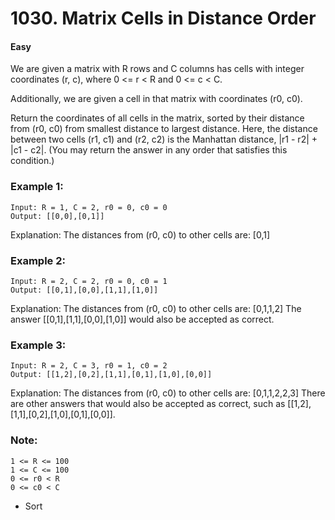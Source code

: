 # 1030. Matrix Cells in Distance Order
#### Easy

We are given a matrix with R rows and C columns has cells with integer coordinates (r, c), where 0 <= r < R and 0 <= c < C.

Additionally, we are given a cell in that matrix with coordinates (r0, c0).

Return the coordinates of all cells in the matrix, sorted by their distance from (r0, c0) from smallest distance to largest distance.  Here, the distance between two cells (r1, c1) and (r2, c2) is the Manhattan distance, |r1 - r2| + |c1 - c2|.  (You may return the answer in any order that satisfies this condition.)

 

### Example 1:
```
Input: R = 1, C = 2, r0 = 0, c0 = 0
Output: [[0,0],[0,1]]
```
Explanation: The distances from (r0, c0) to other cells are: [0,1]

### Example 2:

```
Input: R = 2, C = 2, r0 = 0, c0 = 1
Output: [[0,1],[0,0],[1,1],[1,0]]
```
Explanation: The distances from (r0, c0) to other cells are: [0,1,1,2]
The answer [[0,1],[1,1],[0,0],[1,0]] would also be accepted as correct.

### Example 3:

```
Input: R = 2, C = 3, r0 = 1, c0 = 2
Output: [[1,2],[0,2],[1,1],[0,1],[1,0],[0,0]]
```
Explanation: The distances from (r0, c0) to other cells are: [0,1,1,2,2,3]
There are other answers that would also be accepted as correct, such as [[1,2],[1,1],[0,2],[1,0],[0,1],[0,0]].
 

### Note:
```
1 <= R <= 100
1 <= C <= 100
0 <= r0 < R
0 <= c0 < C
```

* Sort